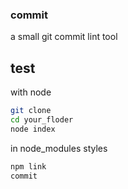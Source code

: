 ### commit
a small git commit lint tool

## test
with node
``` bash
git clone
cd your_floder
node index

```

in node_modules styles

```bash
npm link
commit
```

